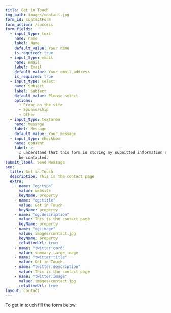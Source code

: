 ```yaml
---
title: Get in Touch
img_path: images/contact.jpg
form_id: contactForm
form_action: /success
form_fields:
  - input_type: text
    name: name
    label: Name
    default_value: Your name
    is_required: true
  - input_type: email
    name: email
    label: Email
    default_value: Your email address
    is_required: true
  - input_type: select
    name: subject
    label: Subject
    default_value: Please select
    options:
      - Error on the site
      - Sponsorship
      - Other
  - input_type: textarea
    name: message
    label: Message
    default_value: Your message
  - input_type: checkbox
    name: consent
    label: >-
      I understand that this form is storing my submitted information so I can
      be contacted.
submit_label: Send Message
seo:
  title: Get in Touch
  description: This is the contact page
  extra:
    - name: "og:type"
      value: website
      keyName: property
    - name: "og:title"
      value: Get in Touch
      keyName: property
    - name: "og:description"
      value: This is the contact page
      keyName: property
    - name: "og:image"
      value: images/contact.jpg
      keyName: property
      relativeUrl: true
    - name: "twitter:card"
      value: summary_large_image
    - name: "twitter:title"
      value: Get in Touch
    - name: "twitter:description"
      value: This is the contact page
    - name: "twitter:image"
      value: images/contact.jpg
      relativeUrl: true
layout: contact
---
```


To get in touch fill the form below.
